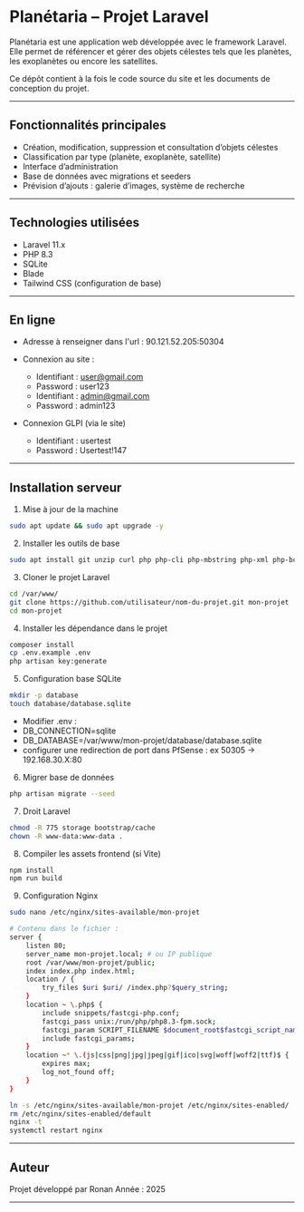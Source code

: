 # Planétaria – Projet Laravel

Planétaria est une application web développée avec le framework Laravel. Elle permet de référencer et gérer des objets célestes tels que les planètes, les exoplanètes ou encore les satellites.

Ce dépôt contient à la fois le code source du site et les documents de conception du projet.

---

## Fonctionnalités principales

- Création, modification, suppression et consultation d’objets célestes
- Classification par type (planète, exoplanète, satellite)
- Interface d’administration
- Base de données avec migrations et seeders
- Prévision d’ajouts : galerie d’images, système de recherche

---

## Technologies utilisées

- Laravel 11.x
- PHP 8.3
- SQLite
- Blade
- Tailwind CSS (configuration de base)

---

## En ligne

- Adresse à renseigner dans l'url : 90.121.52.205:50304

- Connexion au site :
    - Identifiant : user@gmail.com  
    - Password : user123
    - Identifiant : admin@gmail.com 
    - Password : admin123

- Connexion GLPI (via le site)
    - Identifiant : usertest
    - Password : Usertest!147
    
---

## Installation serveur

1. Mise à jour de la machine
```bash
sudo apt update && sudo apt upgrade -y
```

2. Installer les outils de base
```bash
sudo apt install git unzip curl php php-cli php-mbstring php-xml php-bcmath php-curl php-sqlite3 php-mysql php-fpm php-zip nginx mariadb-server composer nodejs npm -y
```

3. Cloner le projet Laravel
```bash
cd /var/www/
git clone https://github.com/utilisateur/nom-du-projet.git mon-projet
cd mon-projet
```

4. Installer les dépendance dans le projet
```bash
composer install
cp .env.example .env
php artisan key:generate
```

5. Configuration base SQLite
```bash
mkdir -p database
touch database/database.sqlite
```
- Modifier .env :
- DB_CONNECTION=sqlite
- DB_DATABASE=/var/www/mon-projet/database/database.sqlite
- configurer une redirection de port dans PfSense : ex 50305 → 192.168.30.X:80

6. Migrer base de données
```bash
php artisan migrate --seed
```

7. Droit Laravel
```bash
chmod -R 775 storage bootstrap/cache
chown -R www-data:www-data .
```

8. Compiler les assets frontend (si Vite)
```bash
npm install
npm run build
```

9. Configuration Nginx
```bash
sudo nano /etc/nginx/sites-available/mon-projet

# Contenu dans le fichier :
server {
    listen 80;
    server_name mon-projet.local; # ou IP publique
    root /var/www/mon-projet/public;
    index index.php index.html;
    location / {
        try_files $uri $uri/ /index.php?$query_string;
    }
    location ~ \.php$ {
        include snippets/fastcgi-php.conf;
        fastcgi_pass unix:/run/php/php8.3-fpm.sock;
        fastcgi_param SCRIPT_FILENAME $document_root$fastcgi_script_name;
        include fastcgi_params;
    }
    location ~* \.(js|css|png|jpg|jpeg|gif|ico|svg|woff|woff2|ttf)$ {
        expires max;
        log_not_found off;
    }
}

ln -s /etc/nginx/sites-available/mon-projet /etc/nginx/sites-enabled/
rm /etc/nginx/sites-enabled/default
nginx -t
systemctl restart nginx
```

---

## Auteur
Projet développé par Ronan
Année : 2025

---